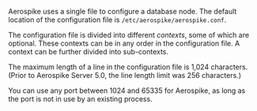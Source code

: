 Aerospike uses a single file to configure a database node. The default location of the configuration file is `/etc/aerospike/aerospike.conf`.

The configuration file is divided into different _contexts_, some of which are optional. These contexts can be in any order in the configuration file. A context can be further divided into sub-contexts.

The maximum length of a line in the configuration file is 1,024 characters. (Prior to Aerospike Server 5.0, the line length limit was 256 characters.)

You can use any port between 1024 and 65335 for Aerospike, as long as the port is not in use by an existing process.